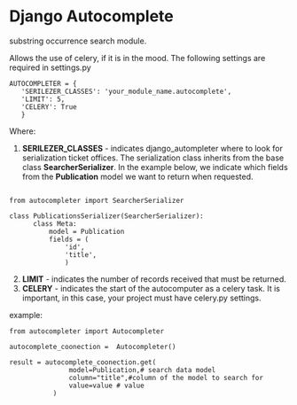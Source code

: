 # Django Autocomplete

substring occurrence search module.

  
Allows the use of celery, if it is in the mood. The following settings are required in settings.py
 ```
 AUTOCOMPLETER = {
    'SERILEZER_CLASSES': 'your_module_name.autocomplete',
    'LIMIT': 5,
    'CELERY': True
    }
 ```
 
Where:
 1. **SERILEZER_CLASSES** - indicates django_autompleter where to look for serialization ticket offices. The serialization class inherits from the base class **SearcherSerializer**. In the example below, we indicate which fields from the **Publication** model we want to return when requested.
  ```

  from autocompleter import SearcherSerializer
  
  class PublicationsSerializer(SearcherSerializer):
        class Meta:
            model = Publication
            fields = (
                'id',
                'title',
                ) 
  ```
2. **LIMIT** - indicates the number of records received that must be returned.
3. **CELERY** - indicates the start of the autocomputer as a celery task. It is important, in this case, your project must have celery.py settings.

example:
 ```
from autocompleter import Autocompleter

autocomplete_coonection =  Autocompleter()

result = autocomplete_coonection.get(
                model=Publication,# search data model
                column="title",#column of the model to search for
                value=value # value
            )
  ```